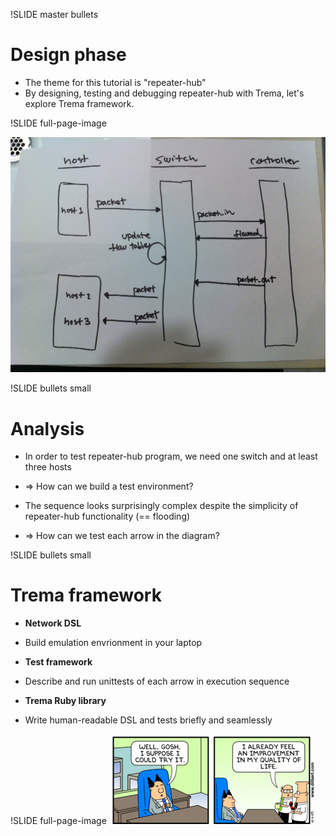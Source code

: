 !SLIDE master bullets
# Design phase #################################################################

* The theme for this tutorial is "repeater-hub"
* By designing, testing and debugging repeater-hub with Trema, let's explore Trema framework.


!SLIDE full-page-image

![sequence diagram](sequence.jpg "sequence diagram")


!SLIDE bullets small
# Analysis #####################################################################

* In order to test repeater-hub program, we need one switch and at least three hosts
* => How can we build a test environment? 

* The sequence looks surprisingly complex despite the simplicity of repeater-hub functionality (== flooding)
* => How can we test each arrow in the diagram?


!SLIDE bullets small
# Trema framework ##############################################################

* <b>Network DSL</b>
* Build emulation envrionment in your laptop

* <b>Test framework</b>
* Describe and run unittests of each arrow in execution sequence

* <b>Trema Ruby library</b>
* Write human-readable DSL and tests briefly and seamlessly


!SLIDE full-page-image
![dilbert](dilbert.gif "dilbert")
